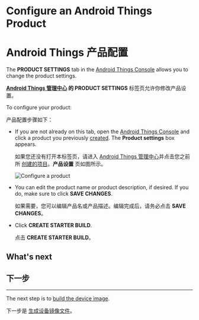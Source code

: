 # Configure an Android Things Product

# Android Things 产品配置

The **PRODUCT SETTINGS** tab in the [Android Things Console](https://partner.android.com/things/console) allows you to change the product settings.

**[Android Things 管理中心](https://partner.android.com/things/console) 的 PRODUCT SETTINGS** 标签页允许你修改产品设置。

To configure your product:

产品配置步骤如下：

* 	If you are not already on this tab, open the [Android Things Console](https://partner.android.com/things/console) and click a product you previously [created](https://developer.android.google.cn/things/console/create.html). The **Product settings** box appears.

	如果您还没有打开本标签页，请进入 [Android Things 管理中心](https://partner.android.com/things/console)并点击您之前所 [创建的项目](https://developer.android.google.cn/things/console/create.html)。**产品设置** 页如图所示。

    ![Configure a product](https://developer.android.google.cn/things/images/console/configure.png)

* 	You can edit the product name or product description, if desired. If you do, make sure to click **SAVE CHANGES**.

	如果需要，您可以编辑产品名或产品描述。编辑完成后，请务必点击 **SAVE CHANGES**。

* 	Click **CREATE STARTER BUILD**.

	点击 **CREATE STARTER BUILD**。




## What's next

## 下一步

* * *

The next step is to [build the device image](https://developer.android.google.cn/things/console/build.html).

下一步是 [生成设备镜像文件](https://developer.android.google.cn/things/console/build.html)。
